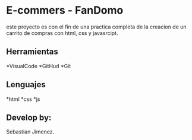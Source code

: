 # E-commers - FanDomo
este proyecto es con el fin de una practica completa de la creacion de un carrito de compras con html, css y javasrcipt.

## Herramientas
*VisualCode
*GitHud
*Git

## Lenguajes
*html
*css
*js 

## Develop by:
Sebastian Jimenez.
